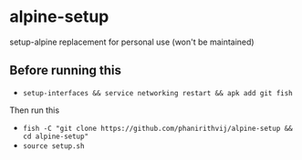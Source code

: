 # alpine-setup
setup-alpine replacement for personal use (won't be maintained)

## Before running this

- `setup-interfaces && service networking restart && apk add git fish`

Then run this
- `fish -C "git clone https://github.com/phanirithvij/alpine-setup && cd alpine-setup"`
- `source setup.sh`
